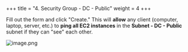 +++
title = "4. Security Group - DC - Public"
weight = 4
+++


Fill out the form and click "Create." This will **allow** any client (computer, laptop, server, etc.) to **ping all EC2 instances** in the **Subnet - DC - Public** subnet if they can "see" each other.


![image.png](/images/004-iv-setup-vpc-dc-resources/17-677345-image.png)


